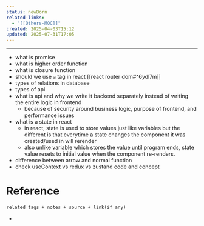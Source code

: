 ```yaml
---
status: newBorn
related-links:
  - "[[Others-MOC]]"
created: 2025-04-03T15:12
updated: 2025-07-31T17:05
---
```

---

- what is promise
- what is higher order function
- what is closure function
- should we use `a` tag in react [[react router dom#^6ydl7m]]
- types of relations in database
- types of api
- what is api and why we write it backend separately instead of writing the entire logic in frontend
	- because of security around business logic, purpose of frontend, and performance issues
- what is a state in react
	- in react, state is used to store values just like variables but the different is that everytime a state changes the component it was created/used in will rerender
	- also unlike variable which stores the value until program ends, state value resets to initial value when the component re-renders.
- difference between arrow and normal function
- check useContext vs redux vs zustand code and concept

# Reference
`related tags + notes + source + link(if any)`
 

- 